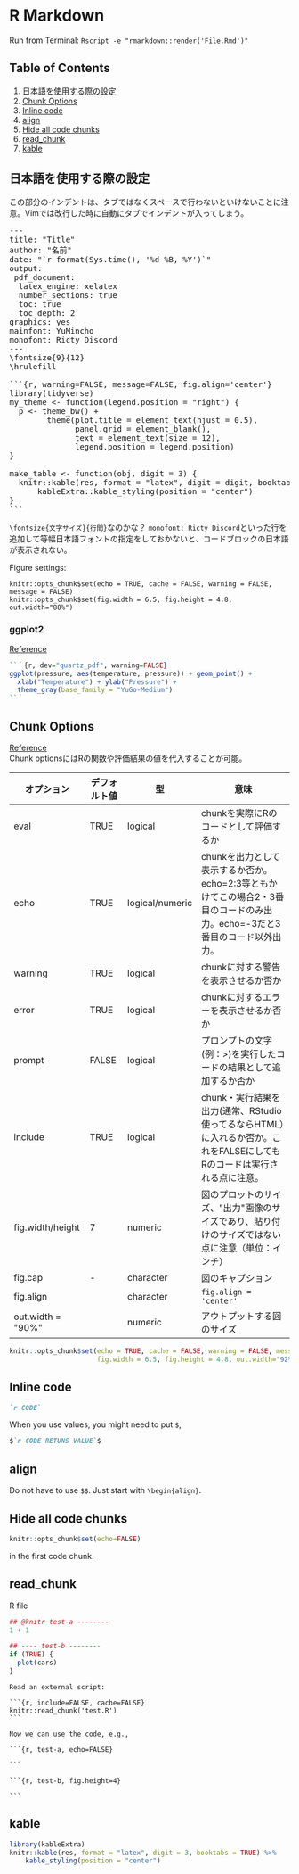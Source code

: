 # R Markdown
Run from Terminal: `Rscript -e "rmarkdown::render('File.Rmd')"`

## Table of Contents
1. [日本語を使用する際の設定](#日本語を使用する際の設定)
2. [Chunk Options](#chunk-options)
3. [Inline code](#inline-code)
4. [align](#align)
5. [Hide all code chunks](#hide-all-code-chunks)
6. [read_chunk](#read_chunk)
7. [kable](#kable)

## 日本語を使用する際の設定
この部分のインデントは、タブではなくスペースで行わないといけないことに注意。Vimでは改行した時に自動にタブでインデントが入ってしまう。
<pre lang="Rmd">
---
title: "Title"
author: "名前"
date: "`r format(Sys.time(), '%d %B, %Y')`"
output:
 pdf_document:
  latex_engine: xelatex
  number_sections: true
  toc: true
  toc_depth: 2
graphics: yes
mainfont: YuMincho
monofont: Ricty Discord
---
\fontsize{9}{12}
\hrulefill

```{r, warning=FALSE, message=FALSE, fig.align='center'}
library(tidyverse)
my_theme <- function(legend.position = "right") {
  p <- theme_bw() +
        theme(plot.title = element_text(hjust = 0.5),
              panel.grid = element_blank(),
              text = element_text(size = 12),
              legend.position = legend.position)
}

make_table <- function(obj, digit = 3) {
  knitr::kable(res, format = "latex", digit = digit, booktabs = TRUE) %>% 
      kableExtra::kable_styling(position = "center")
}
```
</pre>

`\fontsize{文字サイズ}{行間}`なのかな？
`monofont: Ricty Discord`といった行を追加して等幅日本語フォントの指定をしておかないと、コードブロックの日本語が表示されない。


Figure settings:
```rmd
knitr::opts_chunk$set(echo = TRUE, cache = FALSE, warning = FALSE, message = FALSE)
knitr::opts_chunk$set(fig.width = 6.5, fig.height = 4.8, out.width="88%")
```


### ggplot2
[Reference](http://ja.stackoverflow.com/questions/33375/rmarkdown-ggplot2%E3%81%A7%E6%97%A5%E6%9C%AC%E8%AA%9E%E3%82%92%E4%BD%BF%E7%94%A8%E3%81%99%E3%82%8B)
```r
``｀{r, dev="quartz_pdf", warning=FALSE}
ggplot(pressure, aes(temperature, pressure)) + geom_point() + 
  xlab("Temperature") + ylab("Pressure") +
  theme_gray(base_family = "YuGo-Medium")
``｀
```

## Chunk Options
[Reference](http://d.hatena.ne.jp/teramonagi/20130615/1371303616)   
Chunk optionsにはRの関数や評価結果の値を代入することが可能。



| オプション       | デフォルト値 | 型              | 意味                                                                                                                      |
|------------------|--------------|-----------------|---------------------------------------------------------------------------------------------------------------------------|
| eval             | TRUE         | logical         | chunkを実際にRのコードとして評価するか                                                                                    |
| echo             | TRUE         | logical/numeric | chunkを出力として表示するか否か。echo=2:3等ともかけてこの場合2・3番目のコードのみ出力。echo=-3だと3番目のコード以外出力。 |
| warning          | TRUE         | logical         | chunkに対する警告を表示させるか否か                                                                                       |
| error            | TRUE         | logical         | chunkに対するエラーを表示させるか否か                                                                                     |
| prompt           | FALSE        | logical         | プロンプトの文字(例：>)を実行したコードの結果として追加するか否か                                                         |
| include          | TRUE         | logical         | chunk・実行結果を出力(通常、RStudio使ってるならHTML）に入れるか否か。これをFALSEにしてもRのコードは実行される点に注意。   |
| fig.width/height | 7            | numeric         | 図のプロットのサイズ、"出力"画像のサイズであり、貼り付けのサイズではない点に注意（単位：インチ）                          |
| fig.cap          | -            | character       | 図のキャプション    |
| fig.align        |              | character       | `fig.align = 'center'` |
| out.width = "90%" |             | numeric         | アウトプットする図のサイズ |

```r
knitr::opts_chunk$set(echo = TRUE, cache = FALSE, warning = FALSE, message = FALSE, 
                      fig.width = 6.5, fig.height = 4.8, out.width="92%")
```

## Inline code
```md
`r CODE`
```
When you use values, you might need to put `$`,
```md
$`r CODE RETUNS VALUE`$
```

## align
Do not have to use `$$`. Just start with `\begin{align}`.


## Hide all code chunks
```r
knitr::opts_chunk$set(echo=FALSE)
```
in the first code chunk.

## read_chunk
R file
```r
## @knitr test-a --------
1 + 1

## ---- test-b --------
if (TRUE) {
  plot(cars)
}
```

<pre><code>Read an external script:

```{r, include=FALSE, cache=FALSE}
knitr::read_chunk('test.R')
```

Now we can use the code, e.g.,

```{r, test-a, echo=FALSE}

```

```{r, test-b, fig.height=4}

```
</code></pre>


## kable
```r
library(kableExtra)
knitr::kable(res, format = "latex", digit = 3, booktabs = TRUE) %>% 
    kable_styling(position = "center")
```

